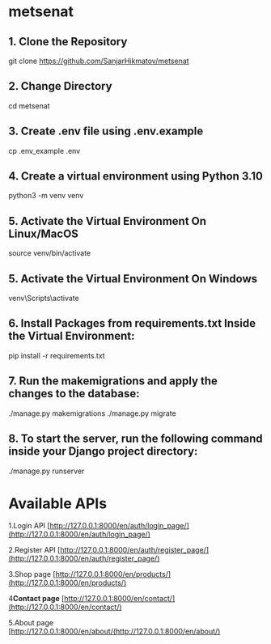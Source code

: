 # metsenat

## 1. Clone the Repository
git clone https://github.com/SanjarHikmatov/metsenat
## 2. Change Directory
cd metsenat
## 3. Create .env file using .env.example
cp .env_example .env
## 4. Create a virtual environment using Python 3.10 
python3 -m venv venv 
## 5. Activate the Virtual Environment On Linux/MacOS
source venv/bin/activate
## 5. Activate the Virtual Environment On Windows
venv\Scripts\activate
## 6. Install Packages from requirements.txt Inside the Virtual Environment:
pip install -r requirements.txt

## 7. Run the makemigrations and apply the changes to the database:
./manage.py makemigrations
./manage.py migrate
## 8. To start the server, run the following command inside your Django project directory:
./manage.py runserver
# Available APIs

1.Login API
   [http://127.0.0.1:8000/en/auth/login_page/](http://127.0.0.1:8000/en/auth/login_page/)

2.Register API
   [http://127.0.0.1:8000/en/auth/register_page/](http://127.0.0.1:8000/en/auth/register_page/)

3.Shop page
   [http://127.0.0.1:8000/en/products/](http://127.0.0.1:8000/en/products/)

4**Contact page**
   [http://127.0.0.1:8000/en/contact/](http://127.0.0.1:8000/en/contact/)

5.About page
   [http://127.0.0.1:8000/en/about/(http://127.0.0.1:8000/en/about/)
